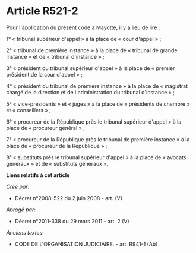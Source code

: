 # Article R521-2

Pour l'application du présent code à Mayotte, il y a lieu de lire :

1° « tribunal supérieur d'appel » à la place de « cour d'appel » ;

2° « tribunal de première instance » à la place de « tribunal de grande instance » et de « tribunal d'instance » ;

3° « président du tribunal supérieur d'appel » à la place de « premier président de la cour d'appel » ;

4° « président du tribunal de première instance » à la place de « magistrat chargé de la direction et de l'administration du
tribunal d'instance » ;

5° « vice-présidents » et « juges » à la place de « présidents de chambre » et « conseillers » ;

6° « procureur de la République près le tribunal supérieur d'appel » à la place de « procureur général » ;

7° « procureur de la République près le tribunal de première instance » à la place de « procureur de la République » ;

8° « substituts près le tribunal supérieur d'appel » à la place de « avocats généraux » et de « substituts généraux ».

**Liens relatifs à cet article**

_Créé par_:

  - Décret n°2008-522 du 2 juin 2008 - art. (V)

_Abrogé par_:

  - Décret n°2011-338 du 29 mars 2011 - art. 2 (V)

_Anciens textes_:

  - CODE DE L'ORGANISATION JUDICIAIRE. - art. R941-1 (Ab)
